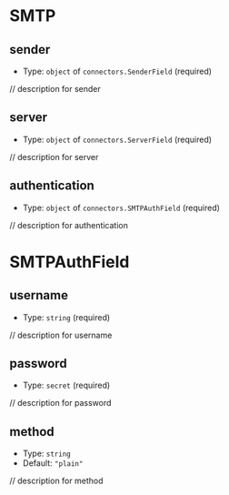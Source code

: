 
SMTP
====



sender
------

- Type: `object` of `connectors.SenderField` (required)

// description for sender



server
------

- Type: `object` of `connectors.ServerField` (required)

// description for server



authentication
--------------

- Type: `object` of `connectors.SMTPAuthField` (required)

// description for authentication





SMTPAuthField
=============



username
--------

- Type: `string` (required)

// description for username



password
--------

- Type: `secret` (required)

// description for password



method
------

- Type: `string` 
- Default: `"plain"`

// description for method
